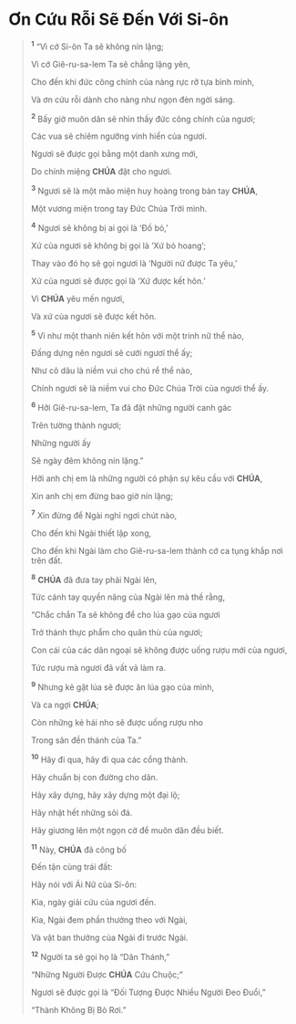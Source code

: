 # Ơn Cứu Rỗi Sẽ Đến Với Si-ôn

> <sup><b>1</b></sup> “Vì cớ Si-ôn Ta sẽ không nín lặng;
>
> Vì cớ Giê-ru-sa-lem Ta sẽ chẳng lặng yên,
>
> Cho đến khi đức công chính của nàng rực rỡ tựa bình minh,
>
> Và ơn cứu rỗi dành cho nàng như ngọn đèn ngời sáng.
>
> <sup><b>2</b></sup> Bấy giờ muôn dân sẽ nhìn thấy đức công chính của ngươi;
>
> Các vua sẽ chiêm ngưỡng vinh hiển của ngươi.
>
> Ngươi sẽ được gọi bằng một danh xưng mới,
>
> Do chính miệng **CHÚA** đặt cho ngươi.
>
> <sup><b>3</b></sup> Ngươi sẽ là một mão miện huy hoàng trong bàn tay **CHÚA**,
>
> Một vương miện trong tay Đức Chúa Trời mình.
>
> <sup><b>4</b></sup> Ngươi sẽ không bị ai gọi là ‘Đồ bỏ,’
>
> Xứ của ngươi sẽ không bị gọi là ‘Xứ bỏ hoang’;
>
> Thay vào đó họ sẽ gọi ngươi là ‘Người nữ được Ta yêu,’
>
> Xứ của ngươi sẽ được gọi là ‘Xứ được kết hôn.’
>
> Vì **CHÚA** yêu mến ngươi,
>
> Và xứ của ngươi sẽ được kết hôn.
>
> <sup><b>5</b></sup> Vì như một thanh niên kết hôn với một trinh nữ thể nào,
>
> Đấng dựng nên ngươi sẽ cưới ngươi thể ấy;
>
> Như cô dâu là niềm vui cho chú rể thể nào,
>
> Chính ngươi sẽ là niềm vui cho Đức Chúa Trời của ngươi thể ấy.
>
> <sup><b>6</b></sup> Hỡi Giê-ru-sa-lem, Ta đã đặt những người canh gác
>
> Trên tường thành ngươi;
>
> Những người ấy
>
> Sẽ ngày đêm không nín lặng.”
>
> Hỡi anh chị em là những người có phận sự kêu cầu với **CHÚA**,
>
> Xin anh chị em đừng bao giờ nín lặng;
>
> <sup><b>7</b></sup> Xin đừng để Ngài nghỉ ngơi chút nào,
>
> Cho đến khi Ngài thiết lập xong,
>
> Cho đến khi Ngài làm cho Giê-ru-sa-lem thành cớ ca tụng khắp nơi trên đất.
>
> <sup><b>8</b></sup> **CHÚA** đã đưa tay phải Ngài lên,
>
> Tức cánh tay quyền năng của Ngài lên mà thề rằng,
>
> “Chắc chắn Ta sẽ không để cho lúa gạo của ngươi
>
> Trở thành thực phẩm cho quân thù của ngươi;
>
> Con cái của các dân ngoại sẽ không được uống rượu mới của ngươi,
>
> Tức rượu mà ngươi đã vất vả làm ra.
>
> <sup><b>9</b></sup> Nhưng kẻ gặt lúa sẽ được ăn lúa gạo của mình,
>
> Và ca ngợi **CHÚA**;
>
> Còn những kẻ hái nho sẽ được uống rượu nho
>
> Trong sân đền thánh của Ta.”
>
> <sup><b>10</b></sup> Hãy đi qua, hãy đi qua các cổng thành.
>
> Hãy chuẩn bị con đường cho dân.
>
> Hãy xây dựng, hãy xây dựng một đại lộ;
>
> Hãy nhặt hết những sỏi đá.
>
> Hãy giương lên một ngọn cờ để muôn dân đều biết.
>
> <sup><b>11</b></sup> Này, **CHÚA** đã công bố
>
> Đến tận cùng trái đất:
>
> Hãy nói với Ái Nữ của Si-ôn:
>
> Kìa, ngày giải cứu của ngươi đến.
>
> Kìa, Ngài đem phần thưởng theo với Ngài,
>
> Và vật ban thưởng của Ngài đi trước Ngài.
>
> <sup><b>12</b></sup> Người ta sẽ gọi họ là “Dân Thánh,”
>
> “Những Người Được **CHÚA** Cứu Chuộc;”
>
> Ngươi sẽ được gọi là “Đối Tượng Được Nhiều Người Đeo Đuổi,”
>
> “Thành Không Bị Bỏ Rơi.”

